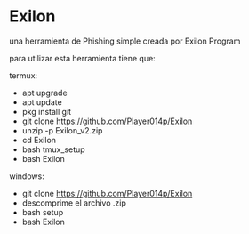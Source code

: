 # Exilon
una herramienta de Phishing simple creada por Exilon Program
 
para utilizar esta herramienta tiene que:

termux:
- apt upgrade
- apt update 
- pkg install git 
- git clone https://github.com/Player014p/Exilon
- unzip -p Exilon_v2.zip
- cd Exilon 
- bash tmux_setup
- bash Exilon 

windows:
- git clone https://github.com/Player014p/Exilon
- descomprime el archivo .zip 
- bash setup 
- bash Exilon
